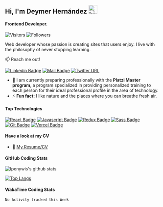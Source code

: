 ## Hi, I'm Deymer Hernández <img src="https://user-images.githubusercontent.com/1303154/88677602-1635ba80-d120-11ea-84d8-d263ba5fc3c0.gif" width="28px" alt="hi">

#### Frontend Developer.

![Visitors](https://visitor-badge.glitch.me/badge?page_id=deymerh.deymerh) ![Followers](https://img.shields.io/github/followers/deymerh?label=Followers&style=social)

Web developer whose passion is creating sites that users enjoy. I live with the philosophy of never stopping learning.

:mailbox: Reach me out!

[![Linkedin Badge](https://img.shields.io/badge/-Deymer_Hernandez-0e76a8?style=flat&labelColor=0e76a8&logo=linkedin&logoColor=white)](https://www.linkedin.com/in/deymerh/) [![Mail Badge](https://img.shields.io/badge/-deymerh-c0392b?style=flat&labelColor=c0392b&logo=gmail&logoColor=white)](mailto:deymerh@hotmail.com)
[![Twitter URL](https://img.shields.io/twitter/url/https/twitter.com/Deymer_H.svg?style=social&label=Follow%20%40Deymer_H)](https://twitter.com/Deymer_H)

- 🔭 I am currently preparing professionally with the **Platzi Master program**, a program specialized in providing personalized training to each person for their ideal professional profile in the area of technology.
- ⚡ **Fun fact:** I like nature and the places where you can breathe fresh air.

#### Top Technologies

<!-- TODO: Make technologies links takes you to repositories -->

[![React Badge](https://img.shields.io/badge/-React-61DBFB?style=for-the-badge&labelColor=black&logo=react&logoColor=61DBFB)](#) [![Javascript Badge](https://img.shields.io/badge/-Javascript-F0DB4F?style=for-the-badge&labelColor=black&logo=javascript&logoColor=F0DB4F)](#) [![Redux Badge](https://img.shields.io/badge/-Redux-764abc?style=for-the-badge&labelColor=black&logo=redux&logoColor=764abc)](#) [![Sass Badge](https://img.shields.io/badge/-Sass-c56494?style=for-the-badge&labelColor=black&logo=sass&logoColor=c56494)](#) [![Git Badge](https://img.shields.io/badge/-Git-e94e31?style=for-the-badge&labelColor=black&logo=git&logoColor=e94e31)](#) [![Vercel Badge](https://img.shields.io/badge/-Vercel-fff?style=for-the-badge&labelColor=black&logo=vercel&logoColor=fff)](#)

#### Have a look at my CV

- :paperclip: [My Resume/CV](https://github.com/andresmorenoj/andresmorenoj/blob/master/CV/CV_Andr%C3%A9s-Moreno.pdf)

#### GitHub Coding Stats

![Ipenywis's github stats](https://github-readme-stats.vercel.app/api?username=andresmorenoj&count_private=true&theme=tokyonight&show_icons=true&hide=stars)

[![Top Langs](https://github-readme-stats.vercel.app/api/top-langs/?username=andresmorenoj&layout=compact&theme=tokyonight)](https://github.com/andresmorenoj/github-readme-stats)

#### WakaTime Coding Stats

<!--START_SECTION:waka-->

```text
No Activity tracked this Week
```

<!--END_SECTION:waka-->
